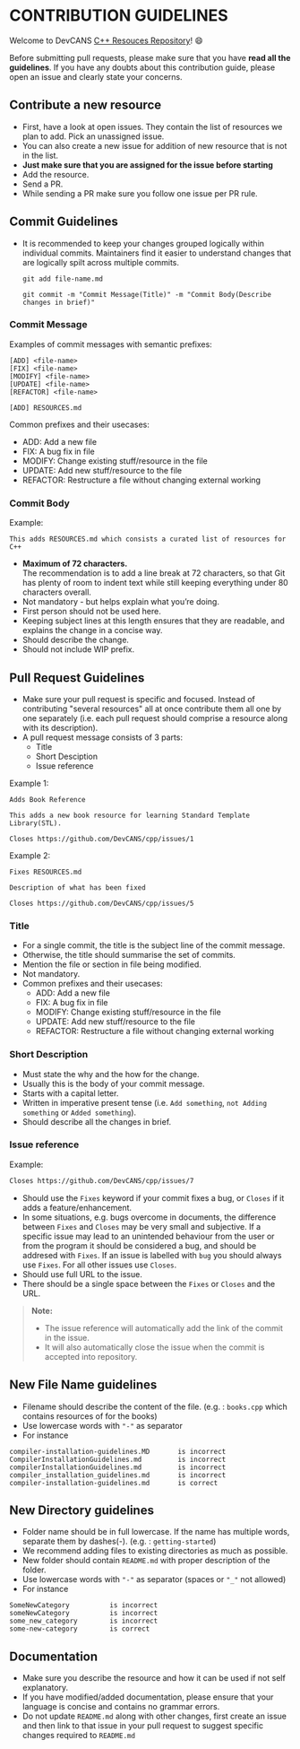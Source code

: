 # CONTRIBUTION GUIDELINES

Welcome to DevCANS [C++ Resouces Repository](https://github.com/DevCANS/cpp/)! :smile:

Before submitting pull requests, please make sure that you have **read all the guidelines**. If you have any doubts about this contribution guide, please open an issue and clearly state your concerns.

## Contribute a new resource

- First, have a look at open issues. They contain the list of resources we plan to add. Pick an unassigned issue.
- You can also create a new issue for addition of new resource that is not in the list.
- **Just make sure that you are assigned for the issue before starting**
- Add the resource.
- Send a PR.
- While sending a PR make sure you follow one issue per PR rule.

## Commit Guidelines

- It is recommended to keep your changes grouped logically within individual commits. Maintainers find it easier to understand changes that are logically spilt across multiple commits.

  ```git
  git add file-name.md

  git commit -m "Commit Message(Title)" -m "Commit Body(Describe changes in brief)"
  ```

### Commit Message

Examples of commit messages with semantic prefixes:

  ```commit message
  [ADD] <file-name>
  [FIX] <file-name>
  [MODIFY] <file-name>
  [UPDATE] <file-name>
  [REFACTOR] <file-name>

  [ADD] RESOURCES.md
  ```

Common prefixes and their usecases:

- ADD: Add a new file
- FIX: A bug fix in file
- MODIFY: Change existing stuff/resource in the file
- UPDATE: Add new stuff/resource to the file
- REFACTOR: Restructure a file without changing external working

### Commit Body

Example:

```Commit Body
This adds RESOURCES.md which consists a curated list of resources for C++
```

- **Maximum of 72 characters.**  
  The recommendation is to add a line break at 72 characters, so that Git has
  plenty of room to indent text while still keeping everything under 80
  characters overall.
- Not mandatory - but helps explain what you’re doing.
- First person should not be used here.
- Keeping subject lines at this length ensures that they are readable, and explains the change in a concise way.
- Should describe the change.
- Should not include WIP prefix.

## Pull Request Guidelines

- Make sure your pull request is specific and focused. Instead of contributing "several resources" all at once contribute them all one by one separately (i.e. each pull request should comprise a resource along with its description).
- A pull request message consists of 3 parts:
  - Title
  - Short Desciption
  - Issue reference

Example 1:

```Pull Request Message
Adds Book Reference

This adds a new book resource for learning Standard Template Library(STL).

Closes https://github.com/DevCANS/cpp/issues/1
```

Example 2:

```Pull Request Message
Fixes RESOURCES.md

Description of what has been fixed

Closes https://github.com/DevCANS/cpp/issues/5
```

### Title

- For a single commit, the title is the subject line of the commit message.
- Otherwise, the title should summarise the set of commits.
- Mention the file or section in file being modified.
- Not mandatory.
- Common prefixes and their usecases:
  - ADD: Add a new file
  - FIX: A bug fix in file
  - MODIFY: Change existing stuff/resource in the file
  - UPDATE: Add new stuff/resource to the file
  - REFACTOR: Restructure a file without changing external working

### Short Description

- Must state the why and the how for the change.
- Usually this is the body of your commit message.
- Starts with a capital letter.
- Written in imperative present tense (i.e. `Add something`, `not Adding something` or `Added something`).
- Should describe all the changes in brief.

### Issue reference

Example:

```markdown
Closes https://github.com/DevCANS/cpp/issues/7
```

- Should use the `Fixes` keyword if your commit fixes a bug, or `Closes` if it
adds a feature/enhancement.
- In some situations, e.g. bugs overcome in documents, the difference between
`Fixes` and `Closes` may be very small and subjective. If a specific issue may
lead to an unintended behaviour from the user or from the program it should be
considered a bug, and should be addresed with `Fixes`. If an issue is labelled
with `bug` you should always use `Fixes`. For all other issues use `Closes`.
- Should use full URL to the issue.
- There should be a single space between the `Fixes` or `Closes` and the URL.

> **Note:**
>
> - The issue reference will automatically add the link of the commit in the issue.
> - It will also automatically close the issue when the commit is accepted into repository.

## New File Name guidelines

- Filename should describe the content of the file. (e.g. : `books.cpp` which contains resources of for the books)
- Use lowercase words with ``"-"`` as separator
- For instance

```File Name
compiler-installation-guidelines.MD       is incorrect
CompilerInstallationGuidelines.md         is incorrect
compilerInstallationGuidelines.md         is incorrect
compiler_installation_guidelines.md       is incorrect
compiler-installation-guidelines.md       is correct
```

## New Directory guidelines

- Folder name should be in full lowercase. If the name has multiple words, separate them by dashes(-). (e.g. : `getting-started`)
- We recommend adding files to existing directories as much as possible.
- New folder should contain `README.md` with proper description of the folder.
- Use lowercase words with ```"-"``` as separator (spaces or ```"_"``` not allowed)
- For instance

```Directory Name
SomeNewCategory          is incorrect
someNewCategory          is incorrect
some_new_category        is incorrect  
some-new-category        is correct
```

## Documentation

- Make sure you describe the resource and how it can be used if not self explanatory.
- If you have modified/added documentation, please ensure that your language is concise and contains no grammar errors.
- Do not update `README.md` along with other changes, first create an issue and then link to that issue in your pull request to suggest specific changes required to `README.md`
